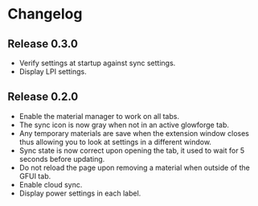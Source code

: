 # Changelog

## Release 0.3.0

* Verify settings at startup against sync settings.
* Display LPI settings.

## Release 0.2.0

* Enable the material manager to work on all tabs.
* The sync icon is now gray when not in an active glowforge tab.
* Any temporary materials are save when the extension window closes thus allowing you to look at settings in a different window.
* Sync state is now correct upon opening the tab, it used to wait for 5 seconds before updating.
* Do not reload the page upon removing a material when outside of the GFUI tab.
* Enable cloud sync.
* Display power settings in each label.

